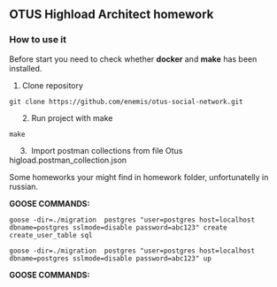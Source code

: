 ## OTUS Highload Architect homework

### How to use it 

Before start you need to check whether **docker** and **make** has been installed.

1.  Clone repository

```plaintext
git clone https://github.com/enemis/otus-social-network.git 
```

      2. Run project with make

```plaintext
make 
```

     3.  Import postman collections from file Otus higload.postman\_collection.json

Some homeworks your might find in homework folder, unfortunatelly in russian.

**GOOSE COMMANDS:**

```plaintext
goose -dir=./migration  postgres "user=postgres host=localhost dbname=postgres sslmode=disable password=abc123" create create_user_table sql
```

```plaintext
goose -dir=./migration  postgres "user=postgres host=localhost dbname=postgres sslmode=disable password=abc123" up
```

**GOOSE COMMANDS:**